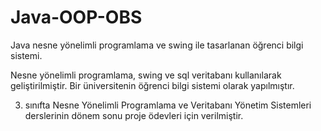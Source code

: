 # Java-OOP-OBS
Java nesne yönelimli programlama ve swing ile tasarlanan öğrenci bilgi sistemi.

Nesne yönelimli programlama, swing ve sql veritabanı kullanılarak geliştirilmiştir. Bir üniversitenin öğrenci bilgi sistemi olarak yapılmıştır.

3. sınıfta Nesne Yönelimli Programlama ve Veritabanı Yönetim Sistemleri derslerinin dönem sonu proje ödevleri için verilmiştir.
